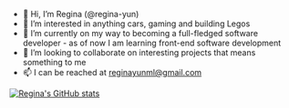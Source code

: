 - 👋 Hi, I’m Regina (@regina-yun)
- 👀 I’m interested in anything cars, gaming and building Legos
- 🌱 I’m currently on my way to becoming a full-fledged software developer - as of now I am learning front-end software development
- 💞️ I’m looking to collaborate on interesting projects that means something to me
- 📫 I can be reached at reginayunml@gmail.com

[![Regina's GitHub stats](https://github-readme-stats.vercel.app/api?username=regina-yun&theme=gradient&show_icons=true)](https://github.com/regina-yun/github-readme-stats)
<!---
regina-yun/regina-yun is a ✨ special ✨ repository because its `README.md` (this file) appears on your GitHub profile.
You can click the Preview link to take a look at your changes.
--->
